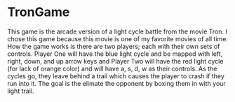 # TronGame
This game is the arcade version of a light cycle battle from the movie Tron.
I chose this game because this movie is one of my favorite movies of all time.
How the game works is there are two players; each with their own sets of controls.
Player One will have the blue light cycle and be mapped with left, right, down, and up arrow keys and 
Player Two will have the red light cycle (for lack of orange color) and will have a, s, d, w as their controls.
As the cycles go, they leave behind a trail which causes the player to crash if they run into it.
The goal is the elimate the opponent by boxing them in with your light trail.